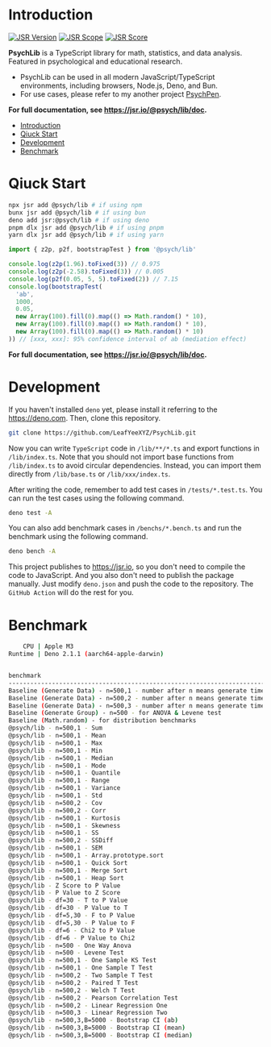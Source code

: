 # Introduction

[![JSR Version](https://jsr.io/badges/@psych/lib)](https://jsr.io/@psych/lib) [![JSR Scope](https://jsr.io/badges/@psych)](https://jsr.io/@psych) [![JSR Score](https://jsr.io/badges/@psych/lib/score)](https://jsr.io/@psych/lib/score)

**PsychLib** is a TypeScript library for math, statistics, and data analysis. Featured in psychological and educational research.

- PsychLib can be used in all modern JavaScript/TypeScript environments, including browsers, Node.js, Deno, and Bun.
- For use cases, please refer to my another project [PsychPen](https://github.com/LeafYeeXYZ/PsychPen).

**For full documentation, see <https://jsr.io/@psych/lib/doc>.**

- [Introduction](#introduction)
- [Qiuck Start](#qiuck-start)
- [Development](#development)
- [Benchmark](#benchmark)

# Qiuck Start

```bash
npx jsr add @psych/lib # if using npm
bunx jsr add @psych/lib # if using bun
deno add jsr:@psych/lib # if using deno
pnpm dlx jsr add @psych/lib # if using pnpm
yarn dlx jsr add @psych/lib # if using yarn
```

```typescript
import { z2p, p2f, bootstrapTest } from '@psych/lib'

console.log(z2p(1.96).toFixed(3)) // 0.975
console.log(z2p(-2.58).toFixed(3)) // 0.005
console.log(p2f(0.05, 5, 5).toFixed(2)) // 7.15
console.log(bootstrapTest(
  'ab',
  1000,
  0.05,
  new Array(100).fill(0).map(() => Math.random() * 10),
  new Array(100).fill(0).map(() => Math.random() * 10),
  new Array(100).fill(0).map(() => Math.random() * 10)
)) // [xxx, xxx]: 95% confidence interval of ab (mediation effect)
```

**For full documentation, see <https://jsr.io/@psych/lib/doc>.**

# Development

If you haven't installed `deno` yet, please install it referring to the <https://deno.com>. Then, clone this repository.

```bash
git clone https://github.com/LeafYeeXYZ/PsychLib.git
```

Now you can write `TypeScript` code in `/lib/**/*.ts` and export functions in `/lib/index.ts`. Note that you should not import base functions from `/lib/index.ts` to avoid circular dependencies. Instead, you can import them directly from `/lib/base.ts` or `/lib/xxx/index.ts`.

After writing the code, remember to add test cases in `/tests/*.test.ts`. You can run the test cases using the following command.

```bash
deno test -A
```

You can also add benchmark cases in `/benchs/*.bench.ts` and run the benchmark using the following command.

```bash
deno bench -A
```

This project publishes to <https://jsr.io>, so you don't need to compile the code to JavaScript. And you also don't need to publish the package manually. Just modify `deno.json` and push the code to the repository. The `GitHub Action` will do the rest for you.

# Benchmark

```bash
    CPU | Apple M3
Runtime | Deno 2.1.1 (aarch64-apple-darwin)


benchmark                                                                  time/iter (avg)        iter/s      (min … max)           p75      p99     p995
-------------------------------------------------------------------------- ----------------------------- --------------------- --------------------------
Baseline (Generate Data) - n=500,1 - number after n means generate times            8.3 µs       120,600 (  7.0 µs … 120.4 µs)   8.1 µs  12.2 µs  14.5 µs
Baseline (Generate Data) - n=500,2 - number after n means generate times           25.0 µs        39,950 ( 14.6 µs …   2.5 ms)  21.8 µs 158.5 µs 287.7 µs
Baseline (Generate Data) - n=500,3 - number after n means generate times           33.3 µs        30,020 ( 22.0 µs …   1.5 ms)  34.5 µs 108.0 µs 211.2 µs
Baseline (Generate Group) - n=500 - for ANOVA & Levene test                         9.5 µs       105,300 (  8.0 µs … 388.9 µs)   9.3 µs  13.0 µs  17.4 µs
Baseline (Math.random) - for distribution benchmarks                                3.6 ns   277,200,000 (  3.2 ns …  28.0 ns)   3.6 ns   6.5 ns   9.0 ns
@psych/lib - n=500,1 - Sum                                                          9.6 µs       104,300 (  7.4 µs … 127.1 µs)  11.2 µs  13.0 µs  14.1 µs
@psych/lib - n=500,1 - Mean                                                         9.7 µs       103,500 (  7.5 µs … 107.3 µs)  11.3 µs  13.0 µs  14.3 µs
@psych/lib - n=500,1 - Max                                                          8.8 µs       113,500 (  8.5 µs …  11.2 µs)   8.7 µs  11.2 µs  11.2 µs
@psych/lib - n=500,1 - Min                                                          8.8 µs       113,900 (  8.4 µs …  11.1 µs)   8.7 µs  11.1 µs  11.1 µs
@psych/lib - n=500,1 - Median                                                      31.3 µs        31,910 ( 26.7 µs … 174.5 µs)  32.3 µs  36.5 µs  40.4 µs
@psych/lib - n=500,1 - Mode                                                        53.2 µs        18,790 ( 45.6 µs … 157.9 µs)  54.2 µs  82.7 µs 114.5 µs
@psych/lib - n=500,1 - Quantile                                                    31.6 µs        31,640 ( 27.3 µs … 173.2 µs)  33.8 µs  37.0 µs  39.9 µs
@psych/lib - n=500,1 - Range                                                        9.5 µs       105,700 (  7.6 µs … 111.3 µs)   9.1 µs  13.5 µs  14.1 µs
@psych/lib - n=500,1 - Variance                                                    10.0 µs       100,100 (  8.3 µs … 135.8 µs)   9.2 µs  16.6 µs  16.9 µs
@psych/lib - n=500,1 - Std                                                          9.4 µs       106,400 (  7.7 µs … 108.5 µs)   9.1 µs  12.8 µs  13.0 µs
@psych/lib - n=500,2 - Cov                                                         20.2 µs        49,420 ( 15.3 µs … 137.7 µs)  23.4 µs  25.4 µs  28.5 µs
@psych/lib - n=500,2 - Corr                                                        21.6 µs        46,310 ( 17.0 µs … 139.1 µs)  24.4 µs  33.3 µs  37.2 µs
@psych/lib - n=500,1 - Kurtosis                                                    25.6 µs        39,120 ( 23.0 µs … 184.2 µs)  26.8 µs  30.6 µs  34.2 µs
@psych/lib - n=500,1 - Skewness                                                    25.7 µs        38,870 ( 23.2 µs … 186.2 µs)  26.9 µs  30.7 µs  34.2 µs
@psych/lib - n=500,1 - SS                                                           9.8 µs       102,200 (  7.7 µs … 148.2 µs)   9.1 µs  16.2 µs  16.5 µs
@psych/lib - n=500,2 - SSDiff                                                      20.4 µs        49,070 ( 14.8 µs … 107.5 µs)  25.8 µs  27.9 µs  31.2 µs
@psych/lib - n=500,1 - SEM                                                          9.4 µs       106,600 (  7.8 µs … 119.7 µs)   9.1 µs  12.7 µs  13.0 µs
@psych/lib - n=500,1 - Array.prototype.sort                                        69.5 µs        14,390 ( 60.4 µs … 266.8 µs)  69.6 µs  77.6 µs 135.5 µs
@psych/lib - n=500,1 - Quick Sort                                                  31.8 µs        31,480 ( 27.5 µs … 155.1 µs)  33.5 µs  36.5 µs  39.2 µs
@psych/lib - n=500,1 - Merge Sort                                                  43.8 µs        22,860 ( 37.0 µs … 475.9 µs)  44.8 µs  52.4 µs 101.1 µs
@psych/lib - n=500,1 - Heap Sort                                                   50.1 µs        19,970 ( 43.7 µs … 275.8 µs)  51.2 µs  56.1 µs  59.2 µs
@psych/lib - Z Score to P Value                                                     6.5 ns   154,500,000 (  5.9 ns …  19.0 ns)   6.4 ns   7.3 ns  12.1 ns
@psych/lib - P Value to Z Score                                                    14.8 ns    67,730,000 ( 13.2 ns …  23.7 ns)  14.7 ns  20.4 ns  20.7 ns
@psych/lib - df=30 - T to P Value                                                 113.6 ns     8,800,000 (107.6 ns … 132.1 ns) 116.6 ns 122.8 ns 124.1 ns
@psych/lib - df=30 - P Value to T                                                 489.4 ns     2,043,000 (464.4 ns … 512.6 ns) 501.6 ns 508.2 ns 512.6 ns
@psych/lib - df=5,30 - F to P Value                                                93.9 ns    10,650,000 ( 87.2 ns … 108.3 ns)  94.8 ns 103.2 ns 107.1 ns
@psych/lib - df=5,30 - P Value to F                                               549.7 ns     1,819,000 (519.4 ns … 568.7 ns) 561.3 ns 567.7 ns 568.7 ns
@psych/lib - df=6 - Chi2 to P Value                                                41.8 ns    23,910,000 ( 38.7 ns …  55.0 ns)  41.9 ns  47.3 ns  49.8 ns
@psych/lib - df=6 - P Value to Chi2                                               386.6 ns     2,586,000 (377.2 ns … 411.3 ns) 387.5 ns 411.3 ns 411.3 ns
@psych/lib - n=500 - One Way Anova                                                 26.4 µs        37,870 ( 20.0 µs … 199.2 µs)  28.0 µs  33.7 µs  53.9 µs
@psych/lib - n=500 - Levene Test                                                   60.6 µs        16,500 ( 53.8 µs … 248.1 µs)  61.0 µs  70.3 µs 126.1 µs
@psych/lib - n=500,1 - One Sample KS Test                                          75.8 µs        13,200 ( 66.4 µs … 195.6 µs)  75.6 µs 138.0 µs 142.5 µs
@psych/lib - n=500,1 - One Sample T Test                                           10.5 µs        94,810 (  8.6 µs … 104.7 µs)  10.2 µs  16.6 µs  17.0 µs
@psych/lib - n=500,2 - Two Sample T Test                                           25.7 µs        38,890 ( 17.2 µs … 167.0 µs)  32.5 µs  38.5 µs  45.6 µs
@psych/lib - n=500,2 - Paired T Test                                               23.4 µs        42,700 ( 19.8 µs … 141.9 µs)  26.3 µs  31.4 µs  48.1 µs
@psych/lib - n=500,2 - Welch T Test                                                23.9 µs        41,850 ( 18.8 µs … 117.6 µs)  27.9 µs  33.9 µs  39.8 µs
@psych/lib - n=500,2 - Pearson Correlation Test                                    20.8 µs        48,160 ( 17.8 µs … 130.6 µs)  23.4 µs  32.7 µs  33.7 µs
@psych/lib - n=500,2 - Linear Regression One                                       32.8 µs        30,450 ( 21.2 µs … 199.5 µs)  46.2 µs  49.4 µs  78.9 µs
@psych/lib - n=500,3 - Linear Regression Two                                       67.7 µs        14,770 ( 40.6 µs … 177.2 µs)  72.2 µs  91.8 µs 136.2 µs
@psych/lib - n=500,3,B=5000 - Bootstrap CI (ab)                                    69.1 ms          14.5 ( 64.0 ms …  77.2 ms)  72.7 ms  77.2 ms  77.2 ms
@psych/lib - n=500,3,B=5000 - Bootstrap CI (mean)                                  38.2 ms          26.2 ( 36.5 ms …  40.1 ms)  38.8 ms  40.1 ms  40.1 ms
@psych/lib - n=500,3,B=5000 - Bootstrap CI (median)                               143.6 ms           7.0 (142.6 ms … 145.9 ms) 143.8 ms 145.9 ms 145.9 ms
```
